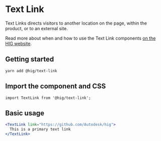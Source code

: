 # Text Link

Text Links directs visitors to another location on the page, within the product, or to an external site.

Read more about when and how to use the Text Link components [on the HIG website](https://hig.autodesk.com/web/basics/text-links).

## Getting started

```
yarn add @hig/text-link
```

## Import the component and CSS

```
import TextLink from '@hig/text-link';
```

## Basic usage

```jsx
<TextLink link="https://github.com/Autodesk/hig">
  This is a primary text link
</TextLink>
```
